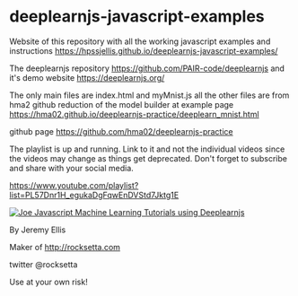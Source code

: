 # deeplearnjs-javascript-examples

Website of this repository with all the working javascript examples and instructions
https://hpssjellis.github.io/deeplearnjs-javascript-examples/




The deeplearnjs repository
https://github.com/PAIR-code/deeplearnjs
and it's demo website  https://deeplearnjs.org/




The only main files are index.html and myMnist.js  all the other files are from hma2 github reduction of the model builder at
example page
https://hma02.github.io/deeplearnjs-practice/deeplearn_mnist.html

github page
https://github.com/hma02/deeplearnjs-practice






The playlist is up and running. Link to it and not the individual videos since the videos may change as things get deprecated. Don't forget to subscribe and share with your social media.



https://www.youtube.com/playlist?list=PL57Dnr1H_egukaDgFqwEnDVStd7Jktg1E




[![Joe Javascript Machine Learning Tutorials using Deeplearnjs](http://img.youtube.com/vi/cUI6VozmVgQ/0.jpg)](https://www.youtube.com/playlist?list=PL57Dnr1H_egukaDgFqwEnDVStd7Jktg1E)





By Jeremy Ellis

Maker of http://rocksetta.com

twitter @rocksetta

Use at your own risk!


